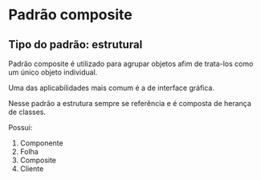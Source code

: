 <h1>Padrão composite</h1>
<h2>Tipo do padrão: estrutural</h2>
<p>Padrão composite é utilizado para agrupar objetos afim de trata-los como um único objeto individual.</p>
<p>Uma das aplicabilidades mais comum é a de interface gráfica.</p>
<p>Nesse padrão a estrutura sempre se referência e é composta de herança de classes.</p>
<p>Possui:</p>
<ol>
  <li>Componente</li>
  <li>Folha</li>
  <li>Composite</li>
  <li>Cliente</li>
</ol>
